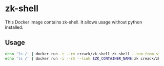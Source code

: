 # zk-shell

This Docker image contains zk-shell.
It allows usage without python installed.

## Usage

```bash
echo 'ls /' | docker run -i --rm creack/zk-shell zk-shell --run-from-stdin $ZK_HOST:$ZK_PORT
echo 'ls /' | docker run -i --rm --link $ZK_CONTAINER_NAME:zk creack/zk-shell bash -c 'zk-shell --run-from-stdin $ZK_PORT_3888_TCP_ADDR'
```
